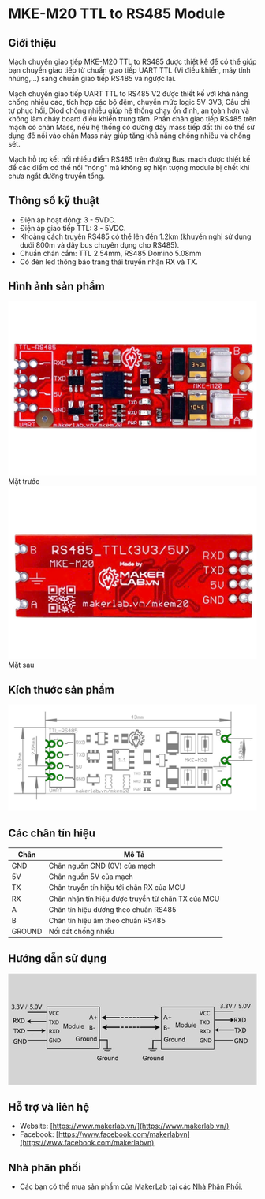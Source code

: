# MKE-M20 TTL to RS485 Module

## Giới thiệu

Mạch chuyển giao tiếp MKE-M20 TTL to RS485 được thiết kế để có thể giúp bạn chuyển giao tiếp từ chuẩn giao tiếp UART TTL (Vi điều khiển, máy tính nhúng,...) sang chuẩn giao tiếp RS485 và ngược lại.

Mạch chuyển giao tiếp UART TTL to RS485 V2 được thiết kế với khả năng chống nhiễu cao, tích hợp các bộ đệm, chuyển mức logic 5V-3V3, Cầu chì tự phục hồi, Diod chống nhiễu giúp hệ thống chạy ổn định, an toàn hơn và không làm cháy board điều khiển trung tâm. Phần chân giao tiếp RS485 trên mạch có chân Mass, nếu hệ thống có đường đây mass tiếp đất thì có thể sử dụng để nối vào chân Mass này giúp tăng khả năng chống nhiễu và chống  sét.

Mạch hỗ trợ kết nối nhiều điểm RS485 trên đường Bus, mạch được thiết kế để các điểm có thể nối "nóng" mà không sợ hiện tượng module bị chết khi chưa ngắt đường truyền tổng.

## Thông số kỹ thuật

- Điện áp hoạt động: 3 - 5VDC.
- Điện áp giao tiếp TTL: 3 - 5VDC.
- Khoảng cách truyền RS485 có thể lên đến 1.2km (khuyến nghị sử dụng dưới 800m và dây bus chuyên dụng cho RS485).
- Chuẩn chân cắm: TTL 2.54mm, RS485 Domino 5.08mm
- Có đèn led thông báo trạng thái truyền nhận RX và TX.

## Hình ảnh sản phẩm

![](/image/01_z6161363600645_826b10180d7e5e907609d3ebd44f8fb1.jpg)  
Mặt trước
![](/image/02_z6161364849347_18d98a1dadfcc866e54c6302dd85e497.jpg)  
Mặt sau

## Kích thước sản phẩm

![](/image/dimension.png)

## Các chân tín hiệu

<table><thead>
  <tr>
    <th>Chân</th>
    <th>Mô Tả</th>
  </tr></thead>
<tbody>
  <tr>
    <td>GND</td>
    <td>Chân nguồn GND (0V) của mạch</td>
  </tr>
  <tr>
    <td>5V</td>
    <td>Chân nguồn 5V của mạch</td>
  </tr>
  <tr>
    <td>TX</td>
    <td>Chân truyền tín hiệu tới chân RX của MCU</td>
  </tr>
  <tr>
    <td>RX</td>
    <td>Chân nhận tín hiệu được truyền từ chân TX của MCU</td>
  </tr>
  <tr>
    <td>A</td>
    <td>Chân tín hiệu dương theo chuẩn RS485</td>
  </tr>
  <tr>
    <td>B</td>
    <td>Chân tín hiệu âm theo chuẩn RS485</td>
  </tr>
  <tr>
    <td>GROUND</td>
    <td>Nối đất chống nhiểu</td>
  </tr>
</tbody>
</table>

## Hướng dẫn sử dụng

![](/image/ttl-rs4851.png)

## Hỗ trợ và liên hệ

- Website: [https://www.makerlab.vn/](https://www.makerlab.vn/)
- Facebook: [https://www.facebook.com/makerlabvn](https://www.facebook.com/makerlabvn)

## Nhà phân phối

- Các bạn có thể mua sản phẩm của MakerLab tại các [Nhà Phân Phối.](https://www.makerlab.vn/distributor/)
